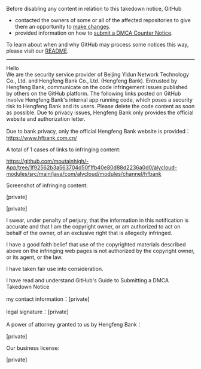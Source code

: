 Before disabling any content in relation to this takedown notice, GitHub
- contacted the owners of some or all of the affected repositories to give them an opportunity to [make changes](https://docs.github.com/en/github/site-policy/dmca-takedown-policy#a-how-does-this-actually-work).
- provided information on how to [submit a DMCA Counter Notice](https://docs.github.com/en/articles/guide-to-submitting-a-dmca-counter-notice).

To learn about when and why GitHub may process some notices this way, please visit our [README](https://github.com/github/dmca/blob/master/README.md#anatomy-of-a-takedown-notice).

---

Hello  
We are the security service provider of Beijing Yidun Network Technology Co., Ltd. and Hengfeng Bank Co., Ltd. (Hengfeng Bank). Entrusted by Hengfeng Bank, communicate on the code infringement issues published by others on the GitHub platform. The following links posted on GitHub involve Hengfeng Bank's internal app running code, which poses a security risk to Hengfeng Bank and its users. Please delete the code content as soon as possible. Due to privacy issues, Hengfeng Bank only provides the official website and authorization letter.

Due to bank privacy, only the official Hengfeng Bank website is provided：  
https://www.hfbank.com.cn/

A total of 1 cases of links to infringing content: 

https://github.com/moutainhigh/-App/tree/1f92562b3a563704d50f1fb40e80d88d2236a0d0/alycloud-modules/src/main/java/com/alycloud/modules/channel/hfbank

Screenshot of infringing content:

[private]

[private]

I swear, under penalty of perjury, that the information in this notification is accurate and that I am the copyright owner, or am authorized to act on behalf of the owner, of an exclusive right that is allegedly infringed.

I have a good faith belief that use of the copyrighted materials described above on the infringing web pages is not authorized by the copyright owner, or its agent, or the law.

I have taken fair use into consideration.

I have read and understand GitHub's Guide to Submitting a DMCA Takedown Notice

my contact information：[private]

legal signature：[private]


A power of attorney granted to us by  Hengfeng Bank：

[private]

Our business license:
    
[private]
